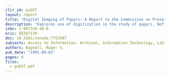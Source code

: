 ```yaml
---
clir_id: pub57
layout: report
title: "Digital Imaging of Papyri: A Report to the Commission on Preservation and Access"
description: "Explores use of digitization in the study of papyri. Defines archival and delivered images; relates ways and means for capturing physical attributes of papyri and preferred methods of capture; details technical standards and specifications; and discusses quality control, migration, and refreshment issues."
isbn: 1-887334-44-0
eric: ED387139
doi: 10.5281/zenodo.7752597
subjects: Access to Information, Archives, Information Technology, Library Materials, Preservation, Records (Forms), Records Management, Standards, Technological Advancement
authors: Bagnall, Roger S.
pub_date: "1995-09-01"
pages: 8
files:
  - pub57.pdf
---
```

